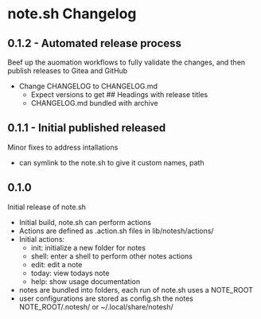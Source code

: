# note.sh Changelog

## 0.1.2 - Automated release process

Beef up the auomation workflows to fully validate the changes, and then publish
  releases to Gitea and GitHub

 - Change CHANGELOG to CHANGELOG.md
   - Expect versions to get ## Headings with release titles
   - CHANGELOG.md bundled with archive

## 0.1.1 - Initial published released

Minor fixes to address intallations

 - can symlink to the note.sh to give it custom names, path

## 0.1.0

Initial release of note.sh

 - Initial build, note.sh can perform actions
 - Actions are defined as .action.sh files in lib/notesh/actions/
 - Initial actions:
   - init: initialize a new folder for notes
   - shell: enter a shell to perform other notes actions
   - edit: edit a note
   - today: view todays note
   - help: show usage documentation
 - notes are bundled into folders, each run of note.sh uses a NOTE_ROOT
 - user configurations are stored as config.sh the notes NOTE_ROOT/.notesh/
    or ~/.local/share/notesh/